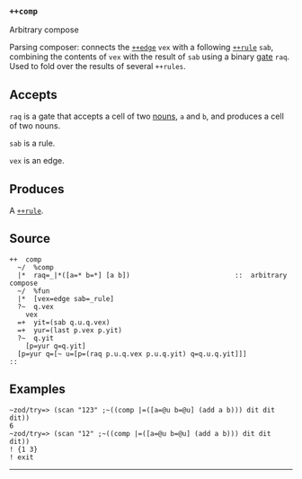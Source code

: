 ### `++comp`

Arbitrary compose

Parsing composer: connects the [`++edge`]() `vex` with a following [`++rule`]() `sab`,
combining the contents of `vex` with the result of `sab` using a binary
[gate]() `raq`. Used to fold over the results of several `++rules`.

Accepts
-------

`raq` is a gate that accepts a cell of two [nouns](), `a` and `b`, and
produces a cell of two nouns.

`sab` is a rule.

`vex` is an edge.

Produces
--------

A [`++rule`]().

Source
------

    ++  comp
      ~/  %comp
      |*  raq=_|*([a=* b=*] [a b])                          ::  arbitrary compose
      ~/  %fun
      |*  [vex=edge sab=_rule]
      ?~  q.vex
        vex
      =+  yit=(sab q.u.q.vex)
      =+  yur=(last p.vex p.yit)
      ?~  q.yit
        [p=yur q=q.yit]
      [p=yur q=[~ u=[p=(raq p.u.q.vex p.u.q.yit) q=q.u.q.yit]]]
    ::

Examples
--------

    ~zod/try=> (scan "123" ;~((comp |=([a=@u b=@u] (add a b))) dit dit dit))
    6
    ~zod/try=> (scan "12" ;~((comp |=([a=@u b=@u] (add a b))) dit dit dit))
    ! {1 3}
    ! exit

***
